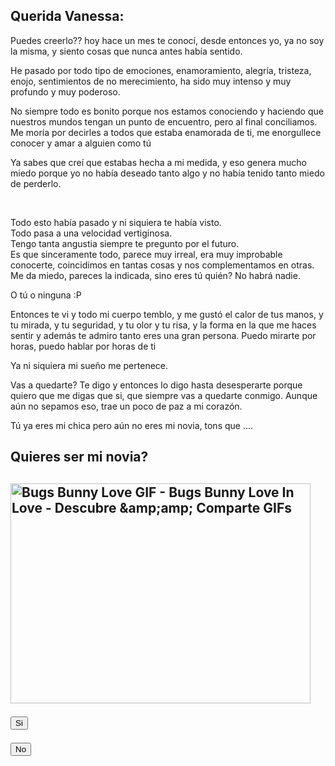 <style>
	header{display: none;}
</style>
<script>
function myFunction() {
  alert("Puede besar a la novia!");
}
function myFunctiontwo() {
  alert("Yo nací para amar nadie nació para mi, mis sueños nunca se volvieron realidaaad");
}
</script>
<h2>Querida Vanessa:</h2>

<p>Puedes creerlo?? hoy hace un mes te conocí, desde entonces yo, ya no soy la misma, y siento cosas que nunca antes había sentido.</p>

<p>He pasado por todo tipo de emociones, enamoramiento, alegría, tristeza, enojo, sentimientos de no merecimiento, ha sido muy intenso y muy profundo y muy poderoso.</p>
<p>No siempre todo es bonito porque nos estamos conociendo y haciendo que nuestros mundos tengan un punto de encuentro, pero al final conciliamos.
Me moría por decirles a todos que estaba enamorada de ti, me enorgullece conocer y amar a alguien como tú</p>
<p>Ya sabes que creí que estabas hecha a mi medida, y eso genera mucho miedo porque yo no había deseado tanto algo y no había tenido tanto miedo de perderlo.</p>
<br>
<p>Todo esto había pasado y ni siquiera te había visto.<br>
Todo pasa a una velocidad vertiginosa.<br>
Tengo tanta angustia siempre te pregunto por el futuro. <br>
Es que sinceramente todo, parece muy irreal, era muy improbable conocerte, coincidimos en tantas cosas y nos complementamos en otras. <br>
Me da miedo, pareces la indicada, sino eres tú quién? No habrá nadie.</p>

<p>O tú o ninguna :P </p>

<p>Entonces te vi y todo mi cuerpo temblo, y me gustó el calor de tus manos, y tu mirada, y tu seguridad, y tu olor y tu risa, y la forma en la que me haces sentir y además te admiro tanto eres una gran persona. 
Puedo mirarte por horas, puedo hablar por horas de ti </p>

<p>Ya ni siquiera mi sueño me pertenece.</p>

<p>Vas a quedarte? Te digo y entonces lo digo hasta desesperarte porque quiero que me digas que si, que siempre vas a quedarte conmigo. 
Aunque aún no sepamos eso, trae un poco de paz a mi corazón. </p>

<p>Tú ya eres mi chica pero aún no eres mi novia, tons que .... </p>


<h2>Quieres ser mi novia? <h2>


<img src="https://c.tenor.com/FoJDH3lLpUgAAAAd/bugs-bunny-love.gif" data-deferred="1" jsaction="load:XAeZkd;" alt="Bugs Bunny Love GIF - Bugs Bunny Love In Love - Descubre &amp;amp;amp; Comparte GIFs" jsname="HiaYvf" class="n3VNCb" id="imi" data-w="480" data-h="352" data-atf="true" data-iml="2541.100000023842" style="height: 352px; width: 480px; margin: 0px;">



<button onclick="myFunction()">Si</button>


<button onclick="myFunctiontwo()">No</button>

